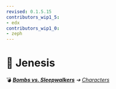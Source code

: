 ```yaml
---
revised: 0.1.5.15
contributors_wip1_5:
- edx
contributors_wip1_0:
- zeph
---
```


# 📄 Jenesis

💣 ***[Bombs vs. Sleepwalkers][home]** ➔ [Characters][characters]*

[home]: /README.md
[characters]: /characters/readme.md
